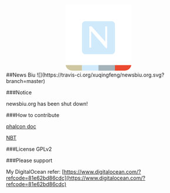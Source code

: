 <div align="center">
<img src="https://github.com/xuqingfeng/NewsBiu/blob/master/icon.png" alt="icon">
</div>
##News Biu
![](https://travis-ci.org/xuqingfeng/newsbiu.org.svg?branch=master)

###Notice

newsbiu.org has been shut down!

###How to contribute

[phalcon doc](http://docs.phalconphp.com/en/latest/index.html)

[NBT](https://github.com/xuqingfeng/NBT)

###License
GPLv2

###Please support

My DigitalOcean refer: [https://www.digitalocean.com/?refcode=81e62bd86cdc](https://www.digitalocean.com/?refcode=81e62bd86cdc)
